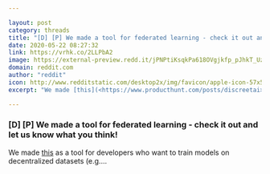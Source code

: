 ```yaml
---

layout: post
category: threads
title: "[D] [P] We made a tool for federated learning - check it out and let us know what you think!"
date: 2020-05-22 08:27:32
link: https://vrhk.co/2LLPbA2
image: https://external-preview.redd.it/jPNPtiKsqkPa618OVgjkfp_pJhkT_Uz6e-_8EBAJRm4.jpg?width=1024&height=512&auto=webp&crop=1024:512,smart&s=4b6f406411ad2c5849e4f162eeefd93389f14baa
domain: reddit.com
author: "reddit"
icon: http://www.redditstatic.com/desktop2x/img/favicon/apple-icon-57x57.png
excerpt: "We made [this](<https://www.producthunt.com/posts/discreetai>) as a tool for developers who want to train models on decentralized datasets (e.g...."

---
```


### [D] [P] We made a tool for federated learning - check it out and let us know what you think!

We made [this](<https://www.producthunt.com/posts/discreetai>) as a tool for developers who want to train models on decentralized datasets (e.g....